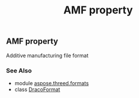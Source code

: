 ﻿---
title: AMF property
second_title: Aspose.3D for Python via .NET API References
description: 
type: docs
weight: 90
url: /python-net/aspose.threed.formats/dracoformat/amf/
is_root: false
---

## AMF property


Additive manufacturing file format

### See Also
* module [aspose.threed.formats](../../)
* class [DracoFormat](/3d/python-net/aspose.threed.formats/dracoformat)
